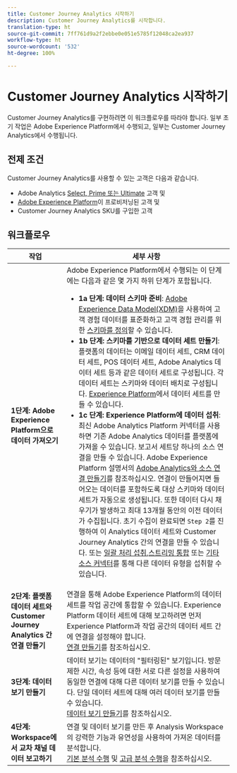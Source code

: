 ```yaml
---
title: Customer Journey Analytics 시작하기
description: Customer Journey Analytics를 시작합니다.
translation-type: ht
source-git-commit: 7ff761d9a2f2ebbe0e051e5785f12048ca2ea937
workflow-type: ht
source-wordcount: '532'
ht-degree: 100%

---
```



# Customer Journey Analytics 시작하기

Customer Journey Analytics를 구현하려면 이 워크플로우를 따라야 합니다. 일부 초기 작업은 Adobe Experience Platform에서 수행되고, 일부는 Customer Journey Analytics에서 수행됩니다.

## 전제 조건

Customer Journey Analytics를 사용할 수 있는 고객은 다음과 같습니다.

* Adobe Analytics [Select, Prime 또는 Ultimate](https://www.adobe.com/kr/analytics/compare-adobe-analytics-packages.html) 고객 및
* [Adobe Experience Platform](https://www.adobe.com/kr/experience-platform.html)이 프로비저닝된 고객 및
* Customer Journey Analytics SKU를 구입한 고객

## 워크플로우

| 작업 | 세부 사항 |
|---|---|
| **1단계: Adobe Experience Platform으로 데이터 가져오기** | Adobe Experience Platform에서 수행되는 이 단계에는 다음과 같은 몇 가지 하위 단계가 포함됩니다.<ul><li>**1a 단계: 데이터 스키마 준비**: [Adobe Experience Data Model(XDM)](https://www.adobe.io/apis/experienceplatform/home/xdm.html)을 사용하여 고객 경험 데이터를 표준화하고 고객 경험 관리를 위한 [스키마를 정의](https://www.adobe.io/apis/experienceplatform/home/tutorials/alltutorials.html#!api-specification/markdown/narrative/tutorials/schema_editor_tutorial/schema_editor_tutorial.md)할 수 있습니다.</li><li>**1b 단계: 스키마를 기반으로 데이터 세트 만들기**: 플랫폼의 데이터는 이메일 데이터 세트, CRM 데이터 세트, POS 데이터 세트, Adobe Analytics 데이터 세트 등과 같은 데이터 세트로 구성됩니다. 각 데이터 세트는 스키마와 데이터 배치로 구성됩니다. [Experience Platform](https://www.adobe.io/apis/experienceplatform/home/tutorials/alltutorials.html#!api-specification/markdown/narrative/tutorials/creating_a_dataset_tutorial/creating_a_dataset_tutorial.md)에서 데이터 세트를 만들 수 있습니다.</li><li>**1c 단계: Experience Platform에 데이터 섭취**: 최신 Adobe Analytics Platform 커넥터를 사용하면 기존 Adobe Analytics 데이터를 플랫폼에 가져올 수 있습니다. 보고서 세트당 하나의 소스 연결을 만들 수 있습니다. Adobe Experience Platform 설명서의 [Adobe Analytics와 소스 연결 만들기](https://www.adobe.io/apis/experienceplatform/home/tutorials/alltutorials.html#!api-specification/markdown/narrative/tutorials/sources_tutorial/adobe-analytics-ui-tutorial.md)를 참조하십시오. 연결이 만들어지면 들어오는 데이터를 포함하도록 대상 스키마와 데이터 세트가 자동으로 생성됩니다. 또한 데이터 다시 채우기가 발생하고 최대 13개월 동안의 이전 데이터가 수집됩니다. 초기 수집이 완료되면 `Step 2`를 진행하여 이 Analytics 데이터 세트와 Customer Journey Analytics 간의 연결을 만들 수 있습니다. 또는 [일괄 처리 섭취](https://www.adobe.io/apis/experienceplatform/home/data-ingestion/data-ingestion-services.html#!api-specification/markdown/narrative/technical_overview/ingest_architectural_overview/ingest_architectural_overview.md),[스트리밍 통합](https://www.adobe.io/apis/experienceplatform/home/data-ingestion/data-ingestion-services.html#!api-specification/markdown/narrative/technical_overview/streaming_ingest/streaming_ingest_overview.md) 또는 [기타 소스 커넥터](https://www.adobe.io/apis/experienceplatform/home/data-ingestion/data-ingestion-services.html#!api-specification/markdown/narrative/technical_overview/acp_connectors_overview/acp-connectors-overview.md)를 통해 다른 데이터 유형을 섭취할 수 있습니다.</li></ul> |
| **2단계: 플랫폼 데이터 세트와 Customer Journey Analytics 간 연결 만들기** | 연결을 통해 Adobe Experience Platform의 데이터 세트를 작업 공간에 통합할 수 있습니다. Experience Platform 데이터 세트에 대해 보고하려면 먼저 Experience Platform과 작업 공간의 데이터 세트 간에 연결을 설정해야 합니다.<br>[연결 만들기](/help/connections/create-connection.md)를 참조하십시오. |
| **3단계: 데이터 보기 만들기** | 데이터 보기는 데이터의 &quot;필터링된&quot; 보기입니다. 방문 제한 시간, 속성 등에 대한 서로 다른 설정을 사용하여 동일한 연결에 대해 다른 데이터 보기를 만들 수 있습니다. 단일 데이터 세트에 대해 여러 데이터 보기를 만들 수 있습니다.<br>[데이터 보기 만들기](/help/data-views/create-dataview.md)를 참조하십시오. |
| **4단계: Workspace에서 교차 채널 데이터 보고하기** | 연결 및 데이터 보기를 만든 후 Analysis Workspace의 강력한 기능과 유연성을 사용하여 가져온 데이터를 분석합니다.<br>[기본 분석 수행](/help/projects/perform-basic-analysis.md) 및 [고급 분석 수행](/help/projects/perform-adv-analysis.md)을 참조하십시오. |
